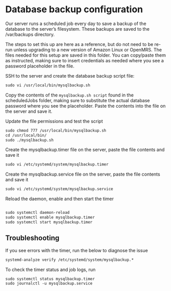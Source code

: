 # Database backup configuration

Our server runs a scheduled job every day to save a backup of the database to the server’s filesystem. These backups are saved to the /var/backups directory.

The steps to set this up are here as a reference, but do not need to be re-run unless upgrading to a new version of Amazon Linux or OpenMRS. The files needed for this setup are saved in this folder. You can copy/paste them as instructed, making sure to insert credentials as needed where you see a password placeholder in the file. 

SSH to the server and create the database backup script file:

```xml
sudo vi /usr/local/bin/mysqlbackup.sh
```

Copy the contents of the `mysqlbackup.sh script` found in the scheduledJobs folder, making sure to substitute the actual database password where you see the <PASSWORD> placeholder. Paste the contents into the file on the server and save it. 

Update the file permissions and test the script

```xml
sudo chmod 777 /usr/local/bin/mysqlbackup.sh
cd /usr/local/bin/
sudo ./mysqlbackup.sh
```

Create the mysqlbackup.timer file on the server, paste the file contents and save it

```xml
sudo vi /etc/systemd/system/mysqlbackup.timer
```

Create the mysqlbackup.service file on the server, paste the file contents and save it

```xml
sudo vi /etc/systemd/system/mysqlbackup.service
```

Reload the daemon, enable and then start the timer

```xml

sudo systemctl daemon-reload
sudo systemctl enable mysqlbackup.timer
sudo systemctl start mysqlbackup.timer
```

## Troubleshooting

If you see errors with the timer, run the below to diagnose the issue

```xml
systemd-analyze verify /etc/systemd/system/mysqlbackup.*
```

To check the timer status and job logs, run

```xml
sudo systemctl status mysqlbackup.timer
sudo journalctl -u mysqlbackup.service
```